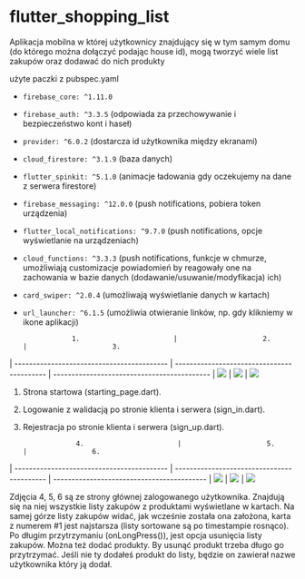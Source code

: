 # flutter_shopping_list

Aplikacja mobilna w której użytkownicy znajdujący się w tym samym domu (do którego można dołączyć podając house id), mogą tworzyć wiele list zakupów oraz dodawać do nich produkty


  użyte paczki z pubspec.yaml
  - `firebase_core: ^1.11.0`
  - `firebase_auth: ^3.3.5` (odpowiada za przechowywanie i bezpieczeństwo kont i haseł)
  - `provider: ^6.0.2`  (dostarcza id użytkownika między ekranami)
  - `cloud_firestore: ^3.1.9` (baza danych)
  - `flutter_spinkit: ^5.1.0` (animacje ładowania gdy oczekujemy na dane z serwera firestore)
  - `firebase_messaging: ^12.0.0` (push notifications, pobiera token urządzenia)
  - `flutter_local_notifications: ^9.7.0` (push notifications, opcje wyświetlanie na urządzeniach)
  - `cloud_functions: ^3.3.3` (push notifications, funkcje w chmurze, umożliwiają customizacje powiadomień by reagowały one na zachowania w bazie danych               (dodawanie/usuwanie/modyfikacja) ich)
  - `card_swiper: ^2.0.4` (umożliwają wyświetlanie danych w kartach)
  - `url_launcher: ^6.1.5` (umożliwia otwieranie linków, np. gdy klikniemy w ikone aplikacji)


                    1.                       |                     2.                     |                     3.
| ------------------------------------------ | ------------------------------------------ | ------------------------------------------- |
![](https://i.imgur.com/xoS3q4e.jpg)         | ![](https://i.imgur.com/bXCPynl.jpg)        | ![](https://i.imgur.com/fyhhU6j.jpg)

1. Strona startowa (starting_page.dart).
2. Logowanie z walidacją po stronie klienta i serwera (sign_in.dart).         
3. Rejestracja po stronie klienta  i serwera (sign_up.dart).


                    4.                       |                     5.                     |                6.
| ------------------------------------------ | ------------------------------------------ | ------------------------------------------ |
![](https://i.imgur.com/PFlcP3S.jpg)         |  ![](https://i.imgur.com/Hev47PH.jpg)      |  ![](https://i.imgur.com/Hev47PH.jpg) 

Zdjęcia 4, 5, 6 są ze strony głównej zalogowanego użytkownika. Znajdują się na niej wszystkie listy zakupów z produktami wyświetlane w kartach.
Na samej górze listy zakupów widać, jak wcześnie została ona założona, karta z numerem #1 jest najstarsza (listy sortowane są po timestampie rosnąco).
Po długim przytrzymaniu (onLongPress()), jest opcja usunięcia listy zakupów. Można też dodać produkty. By usunąć produkt trzeba długo go przytrzymać.
Jeśli nie ty dodałeś produkt do listy, będzie on zawierał nazwe użytkownika który ją dodał.





